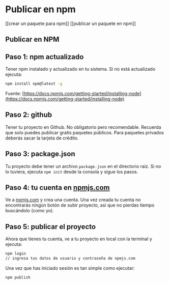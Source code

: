 # Publicar en npm
[[crear un paquete para npm]] [[publicar un paquete en npm]]
## Publicar en NPM

## Paso 1: npm actualizado

Tener npm instalado y actualizado en tu sistema. Si no está actualizado ejecuta:

```bash
npm install npm@latest -g

```

Fuente: [https://docs.npmjs.com/getting-started/installing-node](https://docs.npmjs.com/getting-started/installing-node)

## Paso 2: github

Tener tu proyecto en Github. No obligatorio pero recomendable. Recuerda que solo puedes publicar gratis paquetes públicos. Para paquetes privados deberás sacar la tarjeta de crédito.

## Paso 3: package.json

Tu proyecto debe tener un archivo `package.json` en el directorio raíz. Si no lo tuviera, ejecuta `npm init` desde la consola y sigue los pasos.

## Paso 4: tu cuenta en [npmjs.com](https://npmjs.com/)

Ve a [npmjs.com](https://www.npmjs.com/) y crea una cuenta. Una vez creada tu cuenta no encontrarás ningún botón de subir proyecto, así que no pierdas tiempo buscándolo (como yo).

## Paso 5: publicar el proyecto

Ahora que tienes tu cuenta, ve a tu proyecto en local con la terminal y ejecuta:

```bash
npm login
// ingresa tus datos de usuario y contraseña de npmjs.com

```

Una vez que has iniciado sesión es tan simple como ejecutar:

```bash
npm publish
```